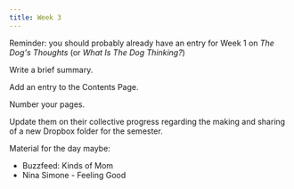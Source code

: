 ```yaml
---
title: Week 3
---
```


Reminder: you should probably already have an entry for Week 1 on *The Dog's Thoughts* (or *What Is The Dog Thinking?*)

Write a brief summary.

Add an entry to the Contents Page.

Number your pages.

Update them on their collective progress regarding the making and sharing of a new Dropbox folder for the semester.

Material for the day maybe:

- Buzzfeed: Kinds of Mom
- Nina Simone - Feeling Good 
